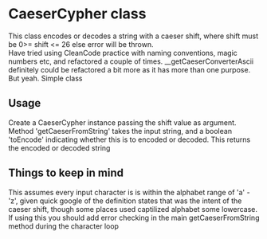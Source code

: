 # CaeserCypher class  
This class encodes or decodes a string with a caeser shift, where shift must be 0>= shift <= 26 else error will be thrown.  
Have tried using CleanCode practice with naming conventions, magic numbers etc, and refactored a couple of times. \__getCaeserConverterAscii definitely could be refactored a bit more as it has more than one purpose. But yeah. Simple class 

## Usage  
Create a CaeserCypher instance passing the shift value as argument.  
Method 'getCaeserFromString' takes the input string, and a boolean 'toEncode' indicating whether this is to encoded or decoded. This returns the encoded or decoded string  
  
## Things to keep in mind
This assumes every input character is is within the alphabet range of 'a' - 'z', given quick google of the definition states that was the intent of the caeser shift, though some places used captilized alphabet some lowercase. If using this you should add error checking in the main getCaeserFromString method during the character loop
